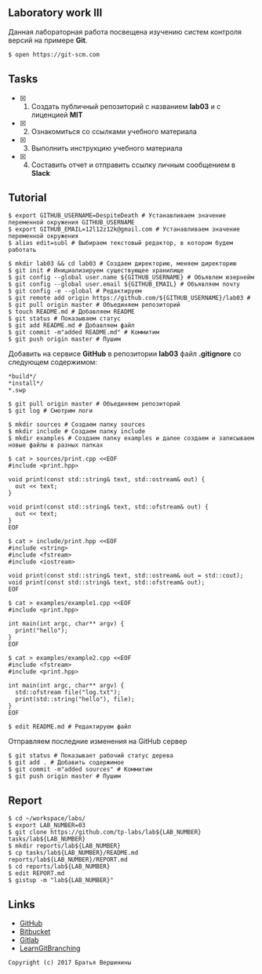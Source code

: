 ## Laboratory work III

Данная лабораторная работа посвещена изучению систем контроля версий на примере **Git**.

```bash
$ open https://git-scm.com
```

## Tasks

- [X] 1. Создать публичный репозиторий с названием **lab03** и с лиценцией **MIT**
- [X] 2. Ознакомиться со ссылками учебного материала
- [X] 3. Выполнить инструкцию учебного материала
- [X] 4. Составить отчет и отправить ссылку личным сообщением в **Slack**

## Tutorial

```ShellSession
$ export GITHUB_USERNAME=DespiteDeath # Устанавливаем значение переменной окружения GITHUB_USERNAME
$ export GITHUB_EMAIL=12l12z12k@gmail.com # Устанавливаем значение переменной окружения
$ alias edit=subl # Выбираем текстовый редактор, в котором будем работать
```

```ShellSession
$ mkdir lab03 && cd lab03 # Создаем директорию, меняем директорию
$ git init # Инициализируем существующее хранилище
$ git config --global user.name ${GITHUB_USERNAME} # Объявлем юзернейм
$ git config --global user.email ${GITHUB_EMAIL} # Объявляем почту
$ git config -e --global # Редактируем 
$ git remote add origin https://github.com/${GITHUB_USERNAME}/lab03 #
$ git pull origin master # Объединяем репозиторий
$ touch README.md # Добавляем README
$ git status # Показываем статус
$ git add README.md # Добавляем файл
$ git commit -m"added README.md" # Коммитим
$ git push origin master # Пушим
```

Добавить на сервисе **GitHub** в репозитории **lab03** файл **.gitignore**
со следующем содержимом:

```ShellSession
*build*/ 
*install*/
*.swp
```

```ShellSession
$ git pull origin master # Объединяем репозиторий
$ git log # Смотрим логи
```

```ShellSession
$ mkdir sources # Создаем папку sources
$ mkdir include # Создаем папку include
$ mkdir examples # Создаем папку examples и далее создаем и записываем новые файлы в разных папках

$ cat > sources/print.cpp <<EOF
#include <print.hpp>

void print(const std::string& text, std::ostream& out) {
  out << text;
}

void print(const std::string& text, std::ofstream& out) {
  out << text;
}
EOF
```

```ShellSession
$ cat > include/print.hpp <<EOF 
#include <string>
#include <fstream>
#include <iostream>

void print(const std::string& text, std::ostream& out = std::cout);
void print(const std::string& text, std::ofstream& out);
EOF
```

```ShellSession
$ cat > examples/example1.cpp <<EOF
#include <print.hpp>

int main(int argc, char** argv) {
  print("hello");
}
EOF
```

```ShellSession
$ cat > examples/example2.cpp <<EOF
#include <fstream>
#include <print.hpp>

int main(int argc, char** argv) {
  std::ofstream file("log.txt");
  print(std::string("hello"), file);
}
EOF
```

```ShellSession
$ edit README.md # Редактируем файл
```

Отправляем последние  изменения на GitHub сервер
```ShellSession
$ git status # Показывает рабочий статус дерева
$ git add . # Добавить содержимое
$ git commit -m"added sources" # Коммитим
$ git push origin master # Пушим 
```

## Report

```ShellSession
$ cd ~/workspace/labs/ 
$ export LAB_NUMBER=03 
$ git clone https://github.com/tp-labs/lab${LAB_NUMBER} tasks/lab${LAB_NUMBER} 
$ mkdir reports/lab${LAB_NUMBER} 
$ cp tasks/lab${LAB_NUMBER}/README.md reports/lab${LAB_NUMBER}/REPORT.md 
$ cd reports/lab${LAB_NUMBER} 
$ edit REPORT.md 
$ gistup -m "lab${LAB_NUMBER}"
```

## Links

- [GitHub](https://github.com)
- [Bitbucket](https://bitbucket.org)
- [Gitlab](https://about.gitlab.com)
- [LearnGitBranching](http://learngitbranching.js.org/)

```
Copyright (c) 2017 Братья Вершинины
```
